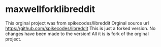 # maxwellforklibreddit

This orginal project was from spikecodes/libreddit
Orginal source url https://github.com/spikecodes/libreddit
This is just a forked version.
No changes have been made to the version!
All it is is fork of the orginal project.
